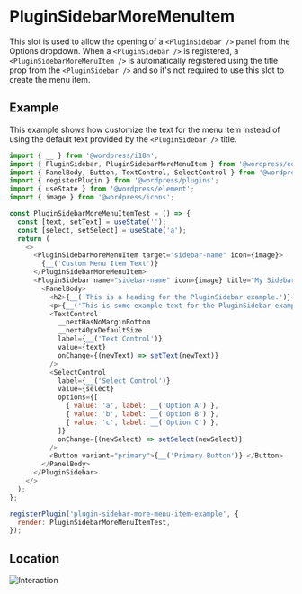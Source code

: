 # PluginSidebarMoreMenuItem

This slot is used to allow the opening of a `<PluginSidebar />` panel from the Options dropdown.
When a `<PluginSidebar />` is registered, a `<PluginSidebarMoreMenuItem />` is automatically registered using the title prop from the `<PluginSidebar />` and so it's not required to use this slot to create the menu item.

## Example

This example shows how customize the text for the menu item instead of using the default text provided by the `<PluginSidebar />` title.

```js
import { __ } from '@wordpress/i18n';
import { PluginSidebar, PluginSidebarMoreMenuItem } from '@wordpress/editor';
import { PanelBody, Button, TextControl, SelectControl } from '@wordpress/components';
import { registerPlugin } from '@wordpress/plugins';
import { useState } from '@wordpress/element';
import { image } from '@wordpress/icons';

const PluginSidebarMoreMenuItemTest = () => {
  const [text, setText] = useState('');
  const [select, setSelect] = useState('a');
  return (
    <>
      <PluginSidebarMoreMenuItem target="sidebar-name" icon={image}>
        {__('Custom Menu Item Text')}
      </PluginSidebarMoreMenuItem>
      <PluginSidebar name="sidebar-name" icon={image} title="My Sidebar">
        <PanelBody>
          <h2>{__('This is a heading for the PluginSidebar example.')}</h2>
          <p>{__('This is some example text for the PluginSidebar example.')}</p>
          <TextControl
            __nextHasNoMarginBottom
            __next40pxDefaultSize
            label={__('Text Control')}
            value={text}
            onChange={(newText) => setText(newText)}
          />
          <SelectControl
            label={__('Select Control')}
            value={select}
            options={[
              { value: 'a', label: __('Option A') },
              { value: 'b', label: __('Option B') },
              { value: 'c', label: __('Option C') },
            ]}
            onChange={(newSelect) => setSelect(newSelect)}
          />
          <Button variant="primary">{__('Primary Button')} </Button>
        </PanelBody>
      </PluginSidebar>
    </>
  );
};

registerPlugin('plugin-sidebar-more-menu-item-example', {
  render: PluginSidebarMoreMenuItemTest,
});
```

## Location

![Interaction](https://developer.wordpress.org/files/2024/08/pluginsidebar-more-menu-item-1.gif)
